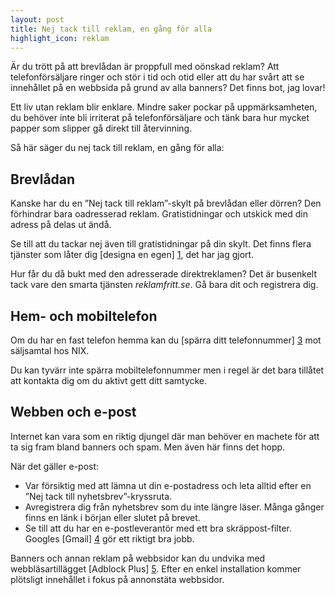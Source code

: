 ```yaml
---
layout: post
title: Nej tack till reklam, en gång för alla
highlight_icon: reklam
---
```


Är du trött på att brevlådan är proppfull med oönskad reklam? Att telefonförsäljare ringer och stör i tid och otid eller att du har svårt att se innehållet på en webbsida på grund av alla banners? Det finns bot, jag lovar!

Ett liv utan reklam blir enklare. Mindre saker pockar på uppmärksamheten, du behöver inte bli irriterat på telefonförsäljare och tänk bara hur mycket papper som slipper gå direkt till återvinning.

Så här säger du nej tack till reklam, en gång för alla:

## Brevlådan

Kanske har du en ”Nej tack till reklam”-skylt på brevlådan eller dörren? Den förhindrar bara oadresserad reklam. Gratistidningar och utskick med din adress på delas ut ändå.

Se till att du tackar nej även till gratistidningar på din skylt. Det finns flera tjänster som låter dig [designa en egen] [1], det har jag gjort.

Hur får du då bukt med den adresserade direktreklamen? Det är busenkelt tack vare den smarta tjänsten _reklamfritt.se_. Gå bara dit och registrera dig.

## Hem- och mobiltelefon

Om du har en fast telefon hemma kan du [spärra ditt telefonnummer] [3] mot säljsamtal hos NIX.

Du kan tyvärr inte spärra mobiltelefonnummer men i regel är det bara tillåtet att kontakta dig om du aktivt gett ditt samtycke.

## Webben och e-post

Internet kan vara som en riktig djungel där man behöver en machete för att ta sig fram bland banners och spam. Men även här finns det hopp.

När det gäller e-post:

* Var försiktig med att lämna ut din e-postadress och leta alltid efter en ”Nej tack till nyhetsbrev”-kryssruta.
* Avregistrera dig från nyhetsbrev som du inte längre läser. Många gånger finns en länk i början eller slutet på brevet.
* Se till att du har en e-postleverantör med ett bra skräppost-filter. Googles [Gmail] [4] gör ett riktigt bra jobb.

Banners och annan reklam på webbsidor kan du undvika med webbläsartillägget [Adblock Plus] [5]. Efter en enkel installation kommer plötsligt innehållet i fokus på annonstäta webbsidor.

[1]: http://www.google.se/#q=designa%20egen%20skylt
[2]: http://www.reklamfritt.se
[3]: http://nixtelefon.org
[4]: http://mail.google.com
[5]: http://adblockplus.org
